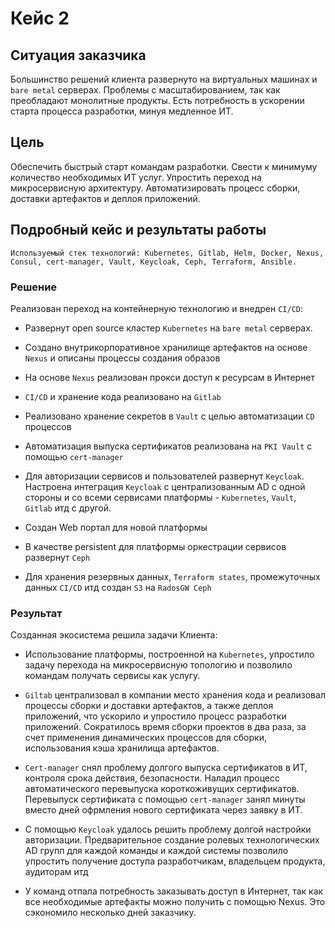 # Кейс 2

## Ситуация заказчика
Большинство решений клиента развернуто на виртуальных машинах и `bare metal` серверах. Проблемы с
масштабированием, так как преобладают монолитные продукты. Есть потребность в ускорении старта процесса разработки, минуя медленное ИТ.

## Цель
Обеспечить быстрый старт командам разработки. Свести к минимуму количество необходимых ИТ услуг. Упростить переход на
микросервисную архитектуру. Автоматизировать процесс сборки, доставки артефактов и деплоя приложений.

## Подробный кейс и результаты работы

```admonish info
Используемый стек технологий: Kubernetes, Gitlab, Helm, Docker, Nexus, Consul, cert-manager, Vault, Keycloak, Ceph, Terraform, Ansible.
```

### Решение
Реализован переход на контейнерную технологию и внедрен `CI/CD`:

-   Развернут open source кластер `Kubernetes` на `bare metal` серверах.

-   Создано внутрикорпоративное хранилище артефактов на основе `Nexus` и
    описаны процессы создания образов

-   На основе `Nexus` реализован прокси доступ к ресурсам в Интернет

-   `CI/CD` и хранение кода реализовано на `Gitlab`

-   Реализовано хранение секретов в `Vault` с целью автоматизации `CD`
    процессов

-   Автоматизация выпуска сертификатов реализована на `PKI Vault` с
    помощью `cert-manager`

-   Для авторизации сервисов и пользователей развернут `Keycloak`.
    Настроена интеграция `Keycloak` с централизованным AD с одной стороны
    и со всеми сервисами платформы - `Kubernetes`, `Vault`, `Gitlab` итд с
    другой.

-   Создан Web портал для новой платформы

-   В качестве persistent для платформы оркестрации сервисов развернут
    `Ceph`

-   Для хранения резервных данных, `Terraform states`, промежуточных
    данных `CI/CD` итд создан `S3` на `RadosGW Ceph`

### Результат
Созданная экосистема решила задачи Клиента:

-   Использование платформы, построенной на `Kubernetes`, упростило задачу
    перехода на микросервисную топологию и позволило командам получать
    сервисы как услугу.

-   `Giltab` централизовал в компании место хранения кода и реализовал
    процессы сборки и доставки артефактов, а также деплоя приложений,
    что ускорило и упростило процесс разработки приложений. Сократилось
    время сборки проектов в два раза, за счет применения динамических
    процессов для сборки, использования кэша хранилища артефактов.

-   `Cert-manager` снял проблему долгого выпуска сертификатов в ИТ,
    контроля срока действия, безопасности. Наладил процесс
    автоматического перевыпуска короткоживущих сертификатов. Перевыпуск
    сертификата с помощью `сert-manager` занял минуты вместо дней
    офрмления нового сертификата через заявку в ИТ.

-   С помощью `Keycloak` удалось решить проблему долгой настройки
    авторизации. Предварительное создание ролевых технологических AD
    групп для каждой команды и каждой системы позволило упростить
    получение доступа разработчикам, владельцем продукта, аудиторам итд

-   У команд отпала потребность заказывать доступ в Интернет, так как
    все необходимые артефакты можно получить с помощью Nexus. Это
    сэкономило несколько дней заказчику.
